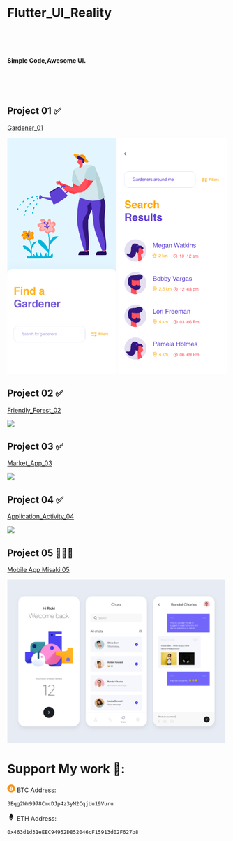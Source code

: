 # Flutter_UI_Reality


 

 
 <br> <br> <br>
 
 <b>Simple Code,Awesome UI.</b>
 
 
 <br> <br> <br>
 

<h2> Project 01 ✅   </h2> 

  <a href="https://github.com/kelvin147789/Flutter_UI_Reality/tree/master/gardener_01">Gardener_01 </a>
  
  <img src="gardener_01/design/homepage.png" width="250">  <img src="gardener_01/design/search.png" width="250">   
  
  
  
<h2> Project 02 ✅  </h2>  

  <a href="https://github.com/kelvin147789/Flutter_UI_Reality/tree/master/friendly_forest_02">Friendly_Forest_02 </a>
  
  <img src="friendly_forest_02/process/day8.gif" width="500" > 
  
  
  
<h2> Project 03 ✅ </h2> 

  <a href="https://github.com/kelvin147789/Flutter_UI_Reality/tree/master/market_app_03">Market_App_03 </a>
  
  <img src="market_app_03/process/work.gif" width="500" > 
  
  
  <h2> Project 04 ✅  </h2> 

  <a href="https://github.com/kelvin147789/Flutter_UI_Reality/tree/master/mobile_application_activity_04">Application_Activity_04 </a>
  
  <img src="mobile_application_activity_04/process/day12.gif" width="500" > 
  
  <h2> Project 05 👨🏽‍💻  </h2>  

  <a href="https://github.com/kelvin147789/Flutter-UI-Reality/tree/master/mobile_app_misaki_05">Mobile App Misaki 05</a>
  
  <img src="mobile_app_misaki_05/design/1cdd0c877867bd960c60b32d06553db6.png" width="500" > 
  
   





   


# Support My work 🦄:

 <img src= "images/bitcoin.png" width="18">    BTC Address:
 
    3Eqg2Wm9978CmcDJp4z3yM2CqjUu19Vuru
    
 <img src= "images/ethereum.png" width="18">    ETH Address:
 
    0x463d1d31eEEC94952D852046cF15913d02F627b8

    
